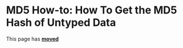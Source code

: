 # MD5 How-to: How To Get the MD5 Hash of Untyped Data

This page has [**moved**](https://lib-docs.delphidabbler.com/MD5/1/HowTo/HashUntypedData)